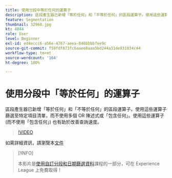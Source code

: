 ```yaml
---
title: 使用分段中等於任何的運算子
description: 區段產生器已新增「等於任何」和「不等於任何」的區段運算子。使用這些運算子篩選至特定項目清單，而不使用多個 OR 陳述式或包含任何。使用這些運算子 (而不使用包含任何) 也有助於改善查詢速度。
feature: Segmentation
thumbnail: 32960.jpg
kt: 4844
role: User
level: Beginner
exl-id: ed4eccc6-a56e-4767-aeea-046bbbb7ee9c
source-git-commit: f59fdf873fc6aaee8aaa5bd244a31de931034c44
workflow-type: tm+mt
source-wordcount: '164'
ht-degree: 100%

---
```


# 使用分段中「等於任何」的運算子

區段產生器已新增「等於任何」和「不等於任何」的區段運算子。使用這些運算子篩選至特定項目清單，而不使用多個 OR 陳述式或「包含任何」。使用這些運算子 (而不使用「包含任何」) 也有助於改善查詢速度。

>[!VIDEO](https://video.tv.adobe.com/v/32960/?quality=12)

如需詳細資訊，請瀏覽本[文件](https://experienceleague.adobe.com/docs/analytics/components/segmentation/segment-reference/seg-operators.html?lang=zh-Hant)

>[!INFO]
>
> 本影片是[使用自訂分段和日期篩選資料](https://experienceleague.adobe.com/?recommended=Analytics-U-1-2021.1.filterdata)課程的一部分，可在 Experience League 上免費取得！
